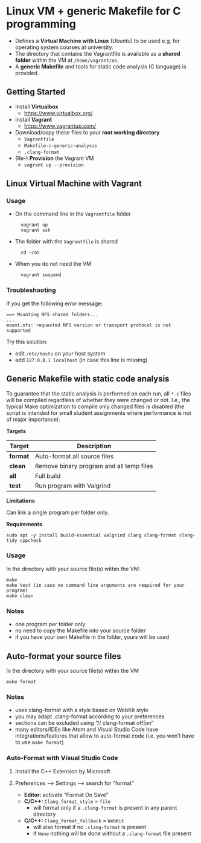 # Linux VM + generic Makefile for C programming


- Defines a **Virtual Machine with Linux** (Ubuntu) to be used e.g. for operating system courses at university. 
- The directory that contains the Vagrantfile is available as a **shared folder** within the VM at `/home/vagrant/os`.
- A **generic Makefile** and tools for static code analysis (C language) is provided.


## Getting Started

- Install **Virtualbox**
    - https://www.virtualbox.org/
- Install **Vagrant**
    - https://www.vagrantup.com/
- Download/copy these files to your **root working directory**
    - `Vagrantfile`
    - `Makefile-c-generic-analysis`
    - `.clang-format`
- (Re-) **Provision** the Vagrant VM
    - `vagrant up --provision`



## Linux Virtual Machine with Vagrant


### Usage

- On the command line in the `Vagrantfile` folder
   
        vagrant up
        vagrant ssh
 
- The folder with the `Vagrantfile` is shared

        cd ~/os

- When you do not need the VM

        vagrant suspend


### Troubleshooting

If you get the following error message:

    ==> Mounting NFS shared folders...
    ...
    mount.nfs: requested NFS version or transport protocol is not supported

Try this solution:

- edit `/etc/hosts` on your host system
- add `127.0.0.1 localhost` (in case this line is missing)



## Generic Makefile with static code analysis

To guarantee that the static analysis is performed on each run, all `*.c` files will be compiled regardless of whether they were changed or not. I.e., the typical Make optimization to compile only changed files is disabled (the script is intended for small student assignments where performance is not of major importance).

__Targets__ 

Target | Description
--- | ---
**format** |	Auto-format all source files
**clean** | Remove binary program and all temp files
**all** | Full build
**test** | Run program with Valgrind


__Limitations__ 

Can link a single program per folder only.

__Requirements__ 

`sudo apt -y install build-essential valgrind clang clang-format clang-tidy cppcheck`



### Usage

In the directory with your source file(s) within the VM:

    make
    make test (in case no command line arguments are required for your program)
    make clean

### Notes

- one program per folder only
- no need to copy the Makefile into your source folder
- if you have your own Makefile in the folder, yours will be used


## Auto-format your source files

In the directory with your source file(s) within the VM

    make format
    
### Notes

- uses clang-format with a style based on WebKit style
- you may adapt .clang-format according to your preferences
- sections can be excluded using “// clang-format off|on”
- many editors/IDEs like Atom and Visual Studio Code have integrations/features that allow to auto-format code (i.e. you won’t have to use `make format`)


### Auto-Format with Visual Studio Code

1. Install the C++ Extension by Microsoft

2. Preferences --> Settings --> search for “format”
    - **Editor:** activate “Format On Save”
    - **C/C++:** `Clang_format_style` = `file` 
        - will format only if a `.clang-format` is present in any parent directory
    - **C/C++:** `Clang_format_fallback` = `WebKit` 
        - will also format if no `.clang-format` is present
        - if `None` nothing will be done without a `.clang-format` file present

